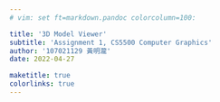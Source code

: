 ```yaml
---
# vim: set ft=markdown.pandoc colorcolumn=100:

title: '3D Model Viewer'
subtitle: 'Assignment 1, CS5500 Computer Graphics'
author: '107021129 黃明瀧'
date: 2022-04-27

maketitle: true
colorlinks: true
---
```

